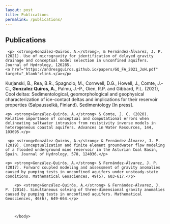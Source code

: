 ```yaml
---
layout: post
title: Publications
permalink: /publications/
---
```



<html>
	<body>
		
<h2> Publications </h2>
 
      
     <p> <strong>González-Quirós, A.</strong>, & Fernández-Álvarez, J. P. (2021). Use of microgravity for identification of delayed gravity drainage and conceptual model selection in unconfined aquifers. Journal of Hydrology, 126285.
    <a href="https://andresgquiros.github.io/papers/GQ_FA_2021_JoH.pdf" target="_blank">link.</a></p>
		
 <p> Kurjanski, B., Rea, B.R., Spagnolo, M., Cornwell, D.G., Howell, J., Comte, J.-C., <strong>Gonzalez Quiros, A.</strong>, Palmu, J.-P., Oien, R.P. and Gibbard, P.L. (2021), Cool deltas: Sedimentological, geomorphological and geophysical characterization of ice-contact deltas and implications for their reservoir properties (Salpausselkä, Finland). Sedimentology [In press].</p>

    <p> <strong>González-Quirós, A.</strong> & Comte, J. C. (2020). Relative importance of conceptual and computational errors when delineating saltwater intrusion from resistivity inverse models in heterogeneous coastal aquifers. Advances in Water Resources, 144, 103695.</p>
		
     <p> <strong>González-Quirós, A.</strong> & Fernández-Álvarez, J. P. (2019). Conceptualization and finite element groundwater flow modeling of a flooded underground mine reservoir in the Asturian Coal Basin, Spain. Journal of Hydrology, 578, 124036.</p>
		
	<p> <strong>González-Quirós, A.</strong> & Fernández-Álvarez, J. P. (2017). Forward coupled modeling and assessment of gravity anomalies caused by pumping tests in unconfined aquifers under unsteady-state conditions. Mathematical Geosciences, 49(5), 603-617.</p>
		
		<p> <strong>González-Quirós, A.</strong> & Fernández-Álvarez, J. P. (2014). Simultaneous solving of three-dimensional gravity anomalies caused by pumping tests in unconfined aquifers. Mathematical Geosciences, 46(6), 649-664.</p>
		
		
		
		</body>
		
</html>
